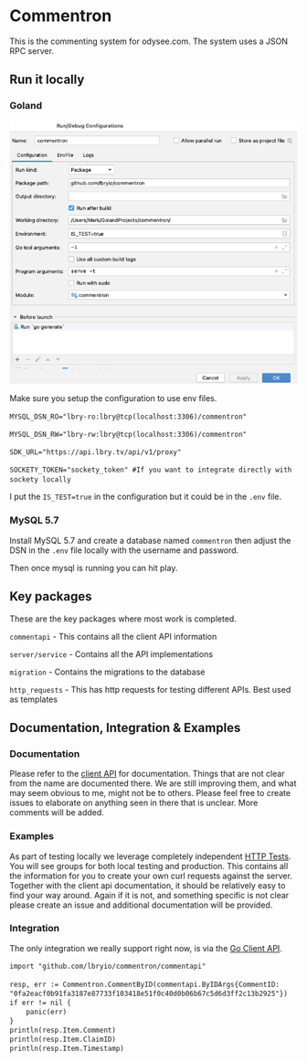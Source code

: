 # Commentron 

This is the commenting system for odysee.com. The system uses a JSON RPC server.
 
## Run it locally

### Goland

![GoLand configuration](goland-config.png)

Make sure you setup the configuration to use env files. 

`MYSQL_DSN_RO="lbry-ro:lbry@tcp(localhost:3306)/commentron"`

`MYSQL_DSN_RW="lbry-rw:lbry@tcp(localhost:3306)/commentron"`

`SDK_URL="https://api.lbry.tv/api/v1/proxy"`

`SOCKETY_TOKEN="sockety_token" #If you want to integrate directly with sockety locally`

I put the `IS_TEST=true` in the configuration but it could be in the `.env` file. 

### MySQL 5.7

Install MySQL 5.7 and create a database named `commentron` then adjust the DSN
in the `.env` file locally with the username and password. 

Then once mysql is running you can hit play. 

## Key packages

These are the key packages where most work is completed.

`commentapi` -  This contains all the client API information 

`server/service` - Contains all the API implementations

`migration` - Contains the migrations to the database

`http_requests` - This has http requests for testing different APIs. Best used as templates

## Documentation, Integration & Examples

### Documentation

Please refer to the [client API](commentapi) for documentation. Things that are not clear from the name are documented there.
We are still improving them, and what may seem obvious to me, might not be to others. Please feel free
to create issues to elaborate on anything seen in there that is unclear. More comments will be added. 

### Examples

As part of testing locally we leverage completely independent [HTTP Tests](http_requests). You will see
groups for both local testing and production. This contains all the information for you to create your 
own curl requests against the server. Together with the client api documentation, it should be relatively
easy to find your way around. Again if it is not, and something specific is not clear please create an issue
and additional documentation will be provided. 

### Integration 

The only integration we really support right now, is via the [Go Client API](commentapi). 

```golang
import "github.com/lbryio/commentron/commentapi"

resp, err := Commentron.CommentByID(commentapi.ByIDArgs{CommentID: "0fa2eacf0b91fa3187e87733f103418e51f0c40d0b06b67c5d6d3ff2c13b2925"})
if err != nil {
    panic(err)
}
println(resp.Item.Comment)
println(resp.Item.ClaimID)
println(resp.Item.Timestamp)
```





